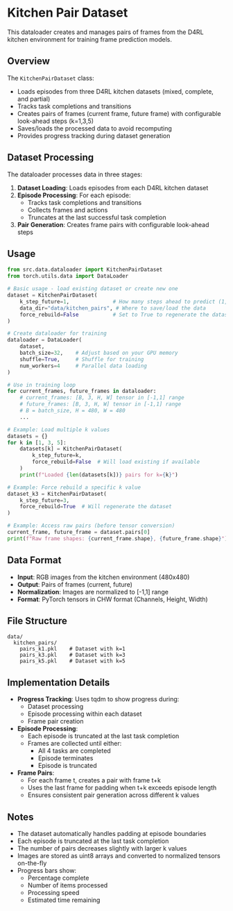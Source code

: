 # Kitchen Pair Dataset

This dataloader creates and manages pairs of frames from the D4RL kitchen environment for training frame prediction models.

## Overview

The `KitchenPairDataset` class:
- Loads episodes from three D4RL kitchen datasets (mixed, complete, and partial)
- Tracks task completions and transitions
- Creates pairs of frames (current frame, future frame) with configurable look-ahead steps (k=1,3,5)
- Saves/loads the processed data to avoid recomputing
- Provides progress tracking during dataset generation

## Dataset Processing

The dataloader processes data in three stages:
1. **Dataset Loading**: Loads episodes from each D4RL kitchen dataset
2. **Episode Processing**: For each episode:
   - Tracks task completions and transitions
   - Collects frames and actions
   - Truncates at the last successful task completion
3. **Pair Generation**: Creates frame pairs with configurable look-ahead steps

## Usage

```python
from src.data.dataloader import KitchenPairDataset
from torch.utils.data import DataLoader

# Basic usage - load existing dataset or create new one
dataset = KitchenPairDataset(
    k_step_future=1,              # How many steps ahead to predict (1, 3, or 5)
    data_dir="data/kitchen_pairs", # Where to save/load the data
    force_rebuild=False           # Set to True to regenerate the dataset
)

# Create dataloader for training
dataloader = DataLoader(
    dataset,
    batch_size=32,    # Adjust based on your GPU memory
    shuffle=True,     # Shuffle for training
    num_workers=4     # Parallel data loading
)

# Use in training loop
for current_frames, future_frames in dataloader:
    # current_frames: [B, 3, H, W] tensor in [-1,1] range
    # future_frames: [B, 3, H, W] tensor in [-1,1] range
    # B = batch_size, H = 480, W = 480
    ...

# Example: Load multiple k values
datasets = {}
for k in [1, 3, 5]:
    datasets[k] = KitchenPairDataset(
        k_step_future=k,
        force_rebuild=False  # Will load existing if available
    )
    print(f"Loaded {len(datasets[k])} pairs for k={k}")

# Example: Force rebuild a specific k value
dataset_k3 = KitchenPairDataset(
    k_step_future=3,
    force_rebuild=True  # Will regenerate the dataset
)

# Example: Access raw pairs (before tensor conversion)
current_frame, future_frame = dataset.pairs[0]
print(f"Raw frame shapes: {current_frame.shape}, {future_frame.shape}")  # (480, 480, 3)
```

## Data Format

- **Input**: RGB images from the kitchen environment (480x480)
- **Output**: Pairs of frames (current, future)
- **Normalization**: Images are normalized to [-1,1] range
- **Format**: PyTorch tensors in CHW format (Channels, Height, Width)

## File Structure

```
data/
  kitchen_pairs/
    pairs_k1.pkl    # Dataset with k=1
    pairs_k3.pkl    # Dataset with k=3
    pairs_k5.pkl    # Dataset with k=5
```

## Implementation Details

- **Progress Tracking**: Uses tqdm to show progress during:
  - Dataset processing
  - Episode processing within each dataset
  - Frame pair creation
- **Episode Processing**:
  - Each episode is truncated at the last task completion
  - Frames are collected until either:
    - All 4 tasks are completed
    - Episode terminates
    - Episode is truncated
- **Frame Pairs**:
  - For each frame t, creates a pair with frame t+k
  - Uses the last frame for padding when t+k exceeds episode length
  - Ensures consistent pair generation across different k values

## Notes

- The dataset automatically handles padding at episode boundaries
- Each episode is truncated at the last task completion
- The number of pairs decreases slightly with larger k values
- Images are stored as uint8 arrays and converted to normalized tensors on-the-fly
- Progress bars show:
  - Percentage complete
  - Number of items processed
  - Processing speed
  - Estimated time remaining 